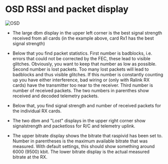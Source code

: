 # OSD RSSI and packet display

![OSD](https://github.com/bortek/EZ-WifiBroadcast/blob/master/wiki-content/OSD-1.6RC3.png)

- The large dbm display in the upper left corner is the best signal strength received from all cards (in the example above, card Rx1 has the best signal strength)

- Below that you find packet statistics. First number is badblocks, i.e. errors that could not be corrected by the FEC, these lead to visible glitches. Obviously, you want to keep that number as low as possible. Second number is lost packets. Too many lost packets will lead to badblocks and thus visible glitches. If this number is constantly counting up you have either interference, bad wiring or (only with Ralink RX cards) have the transmitter too near to the receiver. Third number is number of received packets. The two numbers in parenthes show received and decoded telemetry packets.


- Below that, you find signal strength and number of received packets for the individual RX cards.


- The two dbm and "Lost" displays in the upper right corner show signalstrength and packetloss for R/C and telemetry uplink.


- The upper bitrate display shows the bitrate that raspivid has been set to. Number in parentheses is the maximum available bitrate that was measured. With default settings, this should show something around 6000 (9500) kbit. The lower bitrate display is the actual measured bitrate at the RX.
